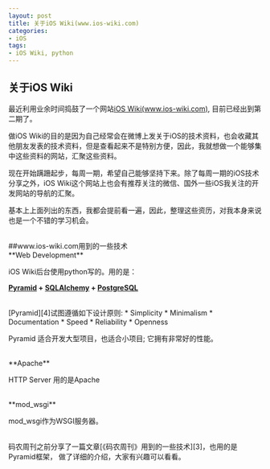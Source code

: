 ```yaml
---
layout: post   
title: 关于iOS Wiki(www.ios-wiki.com)        
categories: 
- iOS   
tags:     
- iOS Wiki, python
---    
```

 

## 关于iOS Wiki


最近利用业余时间捣鼓了一个网站[iOS Wiki(www.ios-wiki.com)][1], 目前已经出到第二期了。


做iOS Wiki的目的是因为自己经常会在微博上发关于iOS的技术资料，也会收藏其他朋友发表的技术资料，但是查看起来不是特别方便，因此，我就想做一个能够集中这些资料的网站，汇聚这些资料。


现在开始蹒跚起步，每周一期，希望自己能够坚持下来。除了每周一期的iOS技术分享之外，iOS Wiki这个网站上也会有推荐关注的微信、国外一些iOS我关注的开发网站的导航的汇聚。


基本上上面列出的东西，我都会提前看一遍，因此，整理这些资历，对我本身来说也是一个不错的学习机会。


<br>
##www.ios-wiki.com用到的一些技术

<br>
**Web Development**

iOS Wiki后台使用python写的。用的是：

**[Pyramid][2] + [SQLAlchemy][5] + [PostgreSQL][6]**

<br>
[Pyramid][4]试图遵循如下设计原则:  
 * Simplicity      
 * Minimalism  
 * Documentation     
 * Speed  
 * Reliability  
 * Openness
 
 Pyramid 适合开发大型项目，也适合小项目; 它拥有非常好的性能。

<br>
**Apache**

HTTP Server 用的是Apache

<br>
**mod_wsgi**

mod_wsgi作为WSGI服务器。


<br>
码农周刊之前分享了一篇文章[《码农周刊》用到的一些技术][3]，也用的是Pyramid框架，
做了详细的介绍，大家有兴趣可以看看。

<br/>


[1]:http://www.ios-wiki.com/
[2]:http://www.pylonsproject.org/
[3]:http://blog.manong.io/technologies-we-use/
[4]:http://docs.pylonsproject.org/projects/pyramid/en/1.5-branch/narr/introduction.html#what-makes-pyramid-unique
[5]:http://www.sqlalchemy.org/
[6]:http://www.postgresql.org/